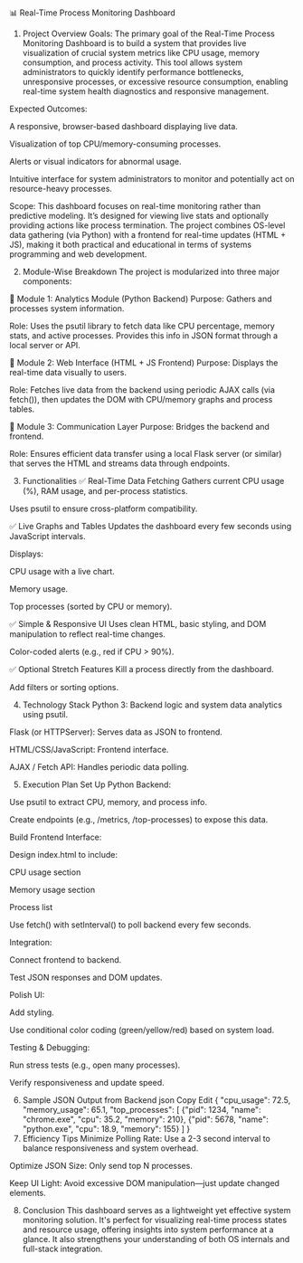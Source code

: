 📊 Real-Time Process Monitoring Dashboard

1. Project Overview
Goals:
The primary goal of the Real-Time Process Monitoring Dashboard is to build a system that provides live visualization of crucial system metrics like CPU usage, memory consumption, and process activity. This tool allows system administrators to quickly identify performance bottlenecks, unresponsive processes, or excessive resource consumption, enabling real-time system health diagnostics and responsive management.

Expected Outcomes:

A responsive, browser-based dashboard displaying live data.

Visualization of top CPU/memory-consuming processes.

Alerts or visual indicators for abnormal usage.

Intuitive interface for system administrators to monitor and potentially act on resource-heavy processes.

Scope:
This dashboard focuses on real-time monitoring rather than predictive modeling. It’s designed for viewing live stats and optionally providing actions like process termination. The project combines OS-level data gathering (via Python) with a frontend for real-time updates (HTML + JS), making it both practical and educational in terms of systems programming and web development.

2. Module-Wise Breakdown
The project is modularized into three major components:

🔹 Module 1: Analytics Module (Python Backend)
Purpose: Gathers and processes system information.

Role: Uses the psutil library to fetch data like CPU percentage, memory stats, and active processes. Provides this info in JSON format through a local server or API.

🔹 Module 2: Web Interface (HTML + JS Frontend)
Purpose: Displays the real-time data visually to users.

Role: Fetches live data from the backend using periodic AJAX calls (via fetch()), then updates the DOM with CPU/memory graphs and process tables.

🔹 Module 3: Communication Layer
Purpose: Bridges the backend and frontend.

Role: Ensures efficient data transfer using a local Flask server (or similar) that serves the HTML and streams data through endpoints.

3. Functionalities
✅ Real-Time Data Fetching
Gathers current CPU usage (%), RAM usage, and per-process statistics.

Uses psutil to ensure cross-platform compatibility.

✅ Live Graphs and Tables
Updates the dashboard every few seconds using JavaScript intervals.

Displays:

CPU usage with a live chart.

Memory usage.

Top processes (sorted by CPU or memory).

✅ Simple & Responsive UI
Uses clean HTML, basic styling, and DOM manipulation to reflect real-time changes.

Color-coded alerts (e.g., red if CPU > 90%).

✅ Optional Stretch Features
Kill a process directly from the dashboard.

Add filters or sorting options.

4. Technology Stack
Python 3: Backend logic and system data analytics using psutil.

Flask (or HTTPServer): Serves data as JSON to frontend.

HTML/CSS/JavaScript: Frontend interface.

AJAX / Fetch API: Handles periodic data polling.

5. Execution Plan
Set Up Python Backend:

Use psutil to extract CPU, memory, and process info.

Create endpoints (e.g., /metrics, /top-processes) to expose this data.

Build Frontend Interface:

Design index.html to include:

CPU usage section

Memory usage section

Process list

Use fetch() with setInterval() to poll backend every few seconds.

Integration:

Connect frontend to backend.

Test JSON responses and DOM updates.

Polish UI:

Add styling.

Use conditional color coding (green/yellow/red) based on system load.

Testing & Debugging:

Run stress tests (e.g., open many processes).

Verify responsiveness and update speed.

6. Sample JSON Output from Backend
json
Copy
Edit
{
  "cpu_usage": 72.5,
  "memory_usage": 65.1,
  "top_processes": [
    {"pid": 1234, "name": "chrome.exe", "cpu": 35.2, "memory": 210},
    {"pid": 5678, "name": "python.exe", "cpu": 18.9, "memory": 155}
  ]
}
7. Efficiency Tips
Minimize Polling Rate: Use a 2-3 second interval to balance responsiveness and system overhead.

Optimize JSON Size: Only send top N processes.

Keep UI Light: Avoid excessive DOM manipulation—just update changed elements.

8. Conclusion
This dashboard serves as a lightweight yet effective system monitoring solution. It's perfect for visualizing real-time process states and resource usage, offering insights into system performance at a glance. It also strengthens your understanding of both OS internals and full-stack integration.
